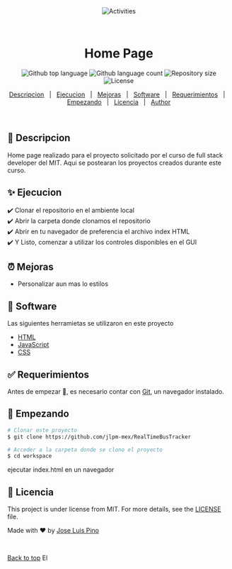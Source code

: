 <div align="center" id="top"> 
  <img src="./.github/app.gif" alt="Activities" />

  &#xa0;

  <!-- <a href="https://activities.netlify.app">Demo</a> -->
</div>

<h1 align="center">Home Page</h1>

<p align="center">
  <img alt="Github top language" src="https://img.shields.io/github/languages/top/jlpm-mex/jlpm-mex.github.io?color=56BEB8">

  <img alt="Github language count" src="https://img.shields.io/github/languages/count/jlpm-mex/jlpm-mex.github.io?color=56BEB8">

  <img alt="Repository size" src="https://img.shields.io/github/repo-size/jlpm-mex/jlpm-mex.github.io?color=56BEB8">

  <img alt="License" src="https://img.shields.io/github/license/jlpm-mex/jlpm-mex.github.io?color=56BEB8">

  <!-- <img alt="Github issues" src="https://img.shields.io/github/issues/{{YOUR_GITHUB_USERNAME}}/activities?color=56BEB8" /> -->

  <!-- <img alt="Github forks" src="https://img.shields.io/github/forks/{{YOUR_GITHUB_USERNAME}}/activities?color=56BEB8" /> -->

  <!-- <img alt="Github stars" src="https://img.shields.io/github/stars/{{YOUR_GITHUB_USERNAME}}/activities?color=56BEB8" /> -->
</p>

<!-- Status -->

<!-- <h4 align="center"> 
	🚧  Activities 🚀 Under construction...  🚧
</h4> 

<hr> -->

<p align="center">
  <a href="#dart-descripcion">Descripcion</a> &#xa0; | &#xa0; 
  <a href="#sparkles-ejecucion">Ejecucion</a> &#xa0; | &#xa0;
  <a href="#alarm_clock-mejoras">Mejoras</a> &#xa0; | &#xa0;
  <a href="#rocket-software">Software</a> &#xa0; | &#xa0;
  <a href="#white_check_mark-requerimientos">Requerimientos</a> &#xa0; | &#xa0;
  <a href="#checkered_flag-empezando">Empezando</a> &#xa0; | &#xa0;
  <a href="#memo-licencia">Licencia</a> &#xa0; | &#xa0;
  <a href="https://github.com/jlpm-mex" target="_blank">Author</a>
</p>

<br>

## :dart: Descripcion ##

Home page realizado para el proyecto solicitado por el curso de full stack developer del MIT. Aqui se postearan los proyectos creados durante este curso.

## :sparkles: Ejecucion ##

:heavy_check_mark: Clonar el repositorio en el ambiente local\
:heavy_check_mark: Abrir la carpeta donde clonamos el repositorio\
:heavy_check_mark: Abrir en tu navegador de preferencia el archivo index HTML\
:heavy_check_mark: Y Listo, comenzar a utilizar los controles disponibles en el GUI


## :alarm_clock: Mejoras ##

- Personalizar aun mas lo estilos

## :rocket: Software ##
Las siguientes herramietas se utilizaron en este proyecto
- [HTML](https://developer.mozilla.org/en-US/docs/Web/HTML)
- [JavaScript](https://developer.mozilla.org/en-US/docs/Web/JavaScript)
- [CSS](https://developer.mozilla.org/en-US/docs/Web/CSS)

## :white_check_mark: Requerimientos ##

Antes de empezar :checkered_flag:, es necesario contar con [Git](https://git-scm.com), un navegador instalado.

## :checkered_flag: Empezando ##

```bash
# Clonar este proyecto
$ git clone https://github.com/jlpm-mex/RealTimeBusTracker

# Acceder a la carpeta donde se clono el proyecto
$ cd workspace
```
ejecutar index.html en un navegador


## :memo: Licencia ##

This project is under license from MIT. For more details, see the [LICENSE](LICENSE.md) file.


Made with :heart: by <a href="https://github.com/jlpm-mex" target="_blank">Jose Luis Pino</a>

&#xa0;

<a href="#top">Back to top</a>
El 